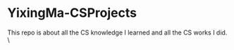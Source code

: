 # YixingMa-CSProjects

This repo is about all the CS knowledge I learned and all the CS works I did. \
